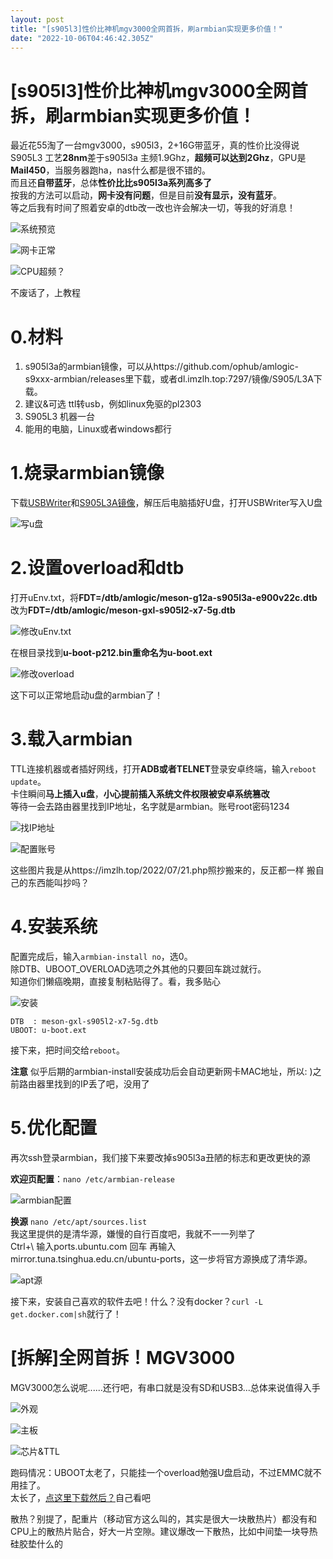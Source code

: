 ```yaml
---
layout: post
title: "[s905l3]性价比神机mgv3000全网首拆，刷armbian实现更多价值！"
date: "2022-10-06T04:46:42.305Z"
---
```

\[s905l3\]性价比神机mgv3000全网首拆，刷armbian实现更多价值！
==========================================

最近花55淘了一台mgv3000，s905l3，2+16G带蓝牙，真的性价比没得说  
S905L3 工艺**28nm**差于s905l3a 主频1.9Ghz，**超频可以达到2Ghz**，GPU是**Mail450**，当服务器跑ha，nas什么都是很不错的。  
而且还**自带蓝牙**，总体**性价比比s905l3a系列高多了**  
按我的方法可以启动，**网卡没有问题**，但是目前**没有显示，没有蓝牙**。  
等之后我有时间了照着安卓的dtb改一改也许会解决一切，等我的好消息！

![系统预览](https://img2022.cnblogs.com/blog/2633867/202210/2633867-20221005222519012-1159596599.png)

![网卡正常](https://img2022.cnblogs.com/blog/2633867/202210/2633867-20221005222520363-1101721673.png)

![CPU超频？](https://img2022.cnblogs.com/blog/2633867/202210/2633867-20221005222519623-1267776433.png)

不废话了，上教程

0.材料
====

1.  s905l3a的armbian镜像，可以从https://github.com/ophub/amlogic-s9xxx-armbian/releases里下载，或者dl.imzlh.top:7297/镜像/S905/L3A下载。
2.  建议&可选 ttl转usb，例如linux免驱的pl2303
3.  S905L3 机器一台
4.  能用的电脑，Linux或者windows都行

1.烧录armbian镜像
=============

下载[USBWriter](http://dl.imzlh.top:7297/d/%E9%95%9C%E5%83%8F/USBWriter.exe)和[S905L3A镜像](http://dl.imzlh.top:7297/d/%E9%95%9C%E5%83%8F/S905/L3A/A_V22_ubuntu(jammy)_k%3D5.15.71.gz)，解压后电脑插好U盘，打开USBWriter写入U盘

![写u盘](https://img2022.cnblogs.com/blog/2633867/202210/2633867-20221005222520780-2028078828.png)

2.设置overload和dtb
================

打开uEnv.txt，将**FDT=/dtb/amlogic/meson-g12a-s905l3a-e900v22c.dtb**  
改为**FDT=/dtb/amlogic/meson-gxl-s905l2-x7-5g.dtb**

![修改uEnv.txt](https://img2022.cnblogs.com/blog/2633867/202210/2633867-20221005222520470-119024895.png)

在根目录找到**u-boot-p212.bin重命名为u-boot.ext**

![修改overload](https://img2022.cnblogs.com/blog/2633867/202210/2633867-20221005222519533-1817863442.png)

这下可以正常地启动u盘的armbian了！

3.载入armbian
===========

TTL连接机器或者插好网线，打开**ADB或者TELNET**登录安卓终端，输入`reboot update`。  
卡住瞬间**马上插入u盘**，**小心提前插入系统文件权限被安卓系统篡改**  
等待一会去路由器里找到IP地址，名字就是armbian。账号root密码1234

![找IP地址](https://img2022.cnblogs.com/blog/2633867/202210/2633867-20221005222521129-1534423128.png)

![配置账号](https://img2022.cnblogs.com/blog/2633867/202210/2633867-20221005222521254-382392891.png)

这些图片我是从https://imzlh.top/2022/07/21.php照抄搬来的，反正都一样 搬自己的东西能叫抄吗？

4.安装系统
======

配置完成后，输入`armbian-install no`，选0。  
除DTB、UBOOT\_OVERLOAD选项之外其他的只要回车跳过就行。  
知道你们懒癌晚期，直接复制粘贴得了。看，我多贴心

![安装](https://img2022.cnblogs.com/blog/2633867/202210/2633867-20221005222521838-1980296685.png)

    DTB  : meson-gxl-s905l2-x7-5g.dtb
    UBOOT: u-boot.ext
    

接下来，把时间交给`reboot`。

**注意** 似乎后期的armbian-install安装成功后会自动更新网卡MAC地址，所以: )之前路由器里找到的IP丢了吧，没用了

5.优化配置
======

再次ssh登录armbian，我们接下来要改掉s905l3a丑陋的标志和更改更快的源

**欢迎页配置**：`nano /etc/armbian-release`

![armbian配置](https://img2022.cnblogs.com/blog/2633867/202210/2633867-20221005222521289-1367831289.png)

**换源** `nano /etc/apt/sources.list`  
我这里提供的是清华源，嫌慢的自行百度吧，我就不一一列举了  
Ctrl+\\ 输入ports.ubuntu.com 回车 再输入 mirror.tuna.tsinghua.edu.cn/ubuntu-ports，这一步将官方源换成了清华源。

![apt源](https://img2022.cnblogs.com/blog/2633867/202210/2633867-20221005222521091-1993892728.png)

接下来，安装自己喜欢的软件去吧！什么？没有docker？`curl -L get.docker.com|sh`就行了！

\[拆解\]全网首拆！MGV3000
==================

MGV3000怎么说呢......还行吧，有串口就是没有SD和USB3...总体来说值得入手

![外观](https://img2022.cnblogs.com/blog/2633867/202210/2633867-20221005222520651-1717405242.jpg)

![主板](https://img2022.cnblogs.com/blog/2633867/202210/2633867-20221005222521165-1458507977.jpg)

![芯片&TTL](https://img2022.cnblogs.com/blog/2633867/202210/2633867-20221005222521218-1823964234.jpg)

跑码情况：UBOOT太老了，只能挂一个overload勉强U盘启动，不过EMMC就不用挂了。  
太长了，[点这里下载然后？](https://imzlh.top/usr/uploads/2022/10/2967886859.zip)自己看吧

散热？别提了，配重片（移动官方这么叫的，其实是很大一块散热片）都没有和CPU上的散热片贴合，好大一片空隙。建议爆改一下散热，比如中间垫一块导热硅胶垫什么的